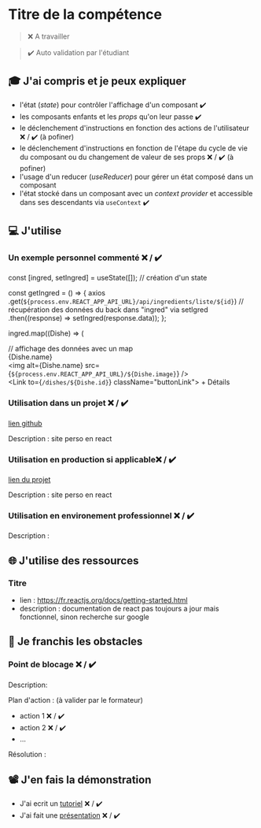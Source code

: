 # Titre de la compétence

> ❌ A travailler

> ✔️ Auto validation par l'étudiant

## 🎓 J'ai compris et je peux expliquer

- l'état (_state_) pour contrôler l'affichage d'un composant ✔️
- les composants enfants et les _props_ qu'on leur passe ✔️
- le déclenchement d'instructions en fonction des actions de l'utilisateur ❌ / ✔️ (à pofiner)
- le déclenchement d'instructions en fonction de l'étape du cycle de vie du composant ou du changement de valeur de ses props ❌ / ✔️ (à pofiner)
- l'usage d'un reducer (_useReducer_) pour gérer un état composé dans un composant 
- l'état stocké dans un composant avec un _context provider_ et accessible dans ses descendants via `useContext` ✔️

## 💻 J'utilise

### Un exemple personnel commenté ❌ / ✔️

 const [ingred, setIngred] = useState([]); // création d'un state

  const getIngred = () => {
    axios
      .get(`${process.env.REACT_APP_API_URL}/api/ingredients/liste/${id}`)   // récupération des données du back dans "ingred" via setIgred
      .then((response) => setIngred(response.data));
  };


  ingred.map((Dishe) => (
            <div key={Dishe} className="mapping">
              <div className="describe-dishe">                                   // affichage des données avec un map
                <div className="title">{Dishe.name}</div>
                <img
                  alt={Dishe.name}
                  src={`${process.env.REACT_APP_API_URL}/${Dishe.image}`} 
                />
                <div className="lien-page-ingredient">
                  <Link to={`/dishes/${Dishe.id}`} className="buttonLink">
                    + Détails
                  </Link>
                </div>
              </div>
            </div>

  

### Utilisation dans un projet ❌ / ✔️

[lien github](https://github.com/animmaa/plat-japonais-front)

Description : site perso en react

### Utilisation en production si applicable❌ / ✔️

[lien du projet](https://platjap.lebris-davy.fr/)

Description : site perso en react

### Utilisation en environement professionnel ❌ / ✔️

Description :

## 🌐 J'utilise des ressources

### Titre

- lien : https://fr.reactjs.org/docs/getting-started.html
- description : documentation de react pas toujours a jour mais fonctionnel, sinon recherche sur google

## 🚧 Je franchis les obstacles

### Point de blocage ❌ / ✔️

Description:

Plan d'action : (à valider par le formateur)

- action 1 ❌ / ✔️
- action 2 ❌ / ✔️
- ...

Résolution :

## 📽️ J'en fais la démonstration

- J'ai ecrit un [tutoriel](...) ❌ / ✔️
- J'ai fait une [présentation](...) ❌ / ✔️
